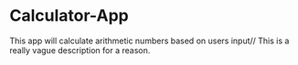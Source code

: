 # Calculator-App
This app will calculate arithmetic numbers based on users input// This is a really vague description for a reason.  
